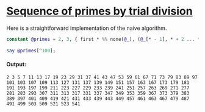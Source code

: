 [1]: https://rosettacode.org/wiki/Sequence_of_primes_by_trial_division

# [Sequence of primes by trial division][1]

Here is a straightforward implementation of the naive algorithm.

```raku
constant @primes = 2, 3, { first * %% none(@_), (@_[* - 1], * + 2 ... *) } ... *;
 
say @primes[^100];
```

#### Output:
```
2 3 5 7 11 13 17 19 23 29 31 37 41 43 47 53 59 61 67 71 73 79 83 89 97 101 103 107 109 113 127 131 137 139 149 151 157 163 167 173 179 181 191 193 197 199 211 223 227 229 233 239 241 251 257 263 269 271 277 281 283 293 307 311 313 317 331 337 347 349 353 359 367 373 379 383 389 397 401 409 419 421 431 433 439 443 449 457 461 463 467 479 487 491 499 503 509 521 523 541
```